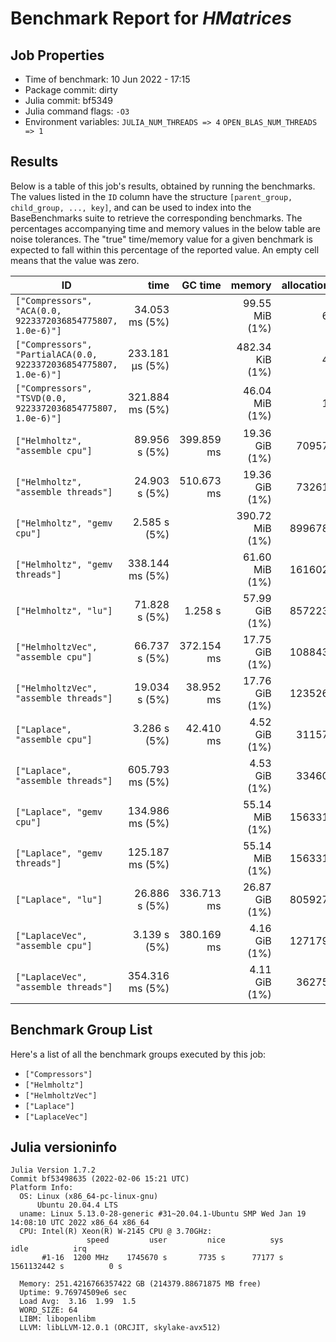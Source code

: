 # Benchmark Report for *HMatrices*

## Job Properties
* Time of benchmark: 10 Jun 2022 - 17:15
* Package commit: dirty
* Julia commit: bf5349
* Julia command flags: `-O3`
* Environment variables: `JULIA_NUM_THREADS => 4` `OPEN_BLAS_NUM_THREADS => 1`

## Results
Below is a table of this job's results, obtained by running the benchmarks.
The values listed in the `ID` column have the structure `[parent_group, child_group, ..., key]`, and can be used to
index into the BaseBenchmarks suite to retrieve the corresponding benchmarks.
The percentages accompanying time and memory values in the below table are noise tolerances. The "true"
time/memory value for a given benchmark is expected to fall within this percentage of the reported value.
An empty cell means that the value was zero.

| ID                                                                | time            | GC time    | memory          | allocations |
|-------------------------------------------------------------------|----------------:|-----------:|----------------:|------------:|
| `["Compressors", "ACA(0.0, 9223372036854775807, 1.0e-6)"]`        |  34.053 ms (5%) |            |  99.55 MiB (1%) |          61 |
| `["Compressors", "PartialACA(0.0, 9223372036854775807, 1.0e-6)"]` | 233.181 μs (5%) |            | 482.34 KiB (1%) |          47 |
| `["Compressors", "TSVD(0.0, 9223372036854775807, 1.0e-6)"]`       | 321.884 ms (5%) |            |  46.04 MiB (1%) |          16 |
| `["Helmholtz", "assemble cpu"]`                                   |   89.956 s (5%) | 399.859 ms |  19.36 GiB (1%) |      709578 |
| `["Helmholtz", "assemble threads"]`                               |   24.903 s (5%) | 510.673 ms |  19.36 GiB (1%) |      732613 |
| `["Helmholtz", "gemv cpu"]`                                       |    2.585 s (5%) |            | 390.72 MiB (1%) |     8996780 |
| `["Helmholtz", "gemv threads"]`                                   | 338.144 ms (5%) |            |  61.60 MiB (1%) |     1616025 |
| `["Helmholtz", "lu"]`                                             |   71.828 s (5%) |    1.258 s |  57.99 GiB (1%) |     8572231 |
| `["HelmholtzVec", "assemble cpu"]`                                |   66.737 s (5%) | 372.154 ms |  17.75 GiB (1%) |     1088437 |
| `["HelmholtzVec", "assemble threads"]`                            |   19.034 s (5%) |  38.952 ms |  17.76 GiB (1%) |     1235264 |
| `["Laplace", "assemble cpu"]`                                     |    3.286 s (5%) |  42.410 ms |   4.52 GiB (1%) |      311572 |
| `["Laplace", "assemble threads"]`                                 | 605.793 ms (5%) |            |   4.53 GiB (1%) |      334605 |
| `["Laplace", "gemv cpu"]`                                         | 134.986 ms (5%) |            |  55.14 MiB (1%) |     1563319 |
| `["Laplace", "gemv threads"]`                                     | 125.187 ms (5%) |            |  55.14 MiB (1%) |     1563318 |
| `["Laplace", "lu"]`                                               |   26.886 s (5%) | 336.713 ms |  26.87 GiB (1%) |     8059276 |
| `["LaplaceVec", "assemble cpu"]`                                  |    3.139 s (5%) | 380.169 ms |   4.16 GiB (1%) |     1271792 |
| `["LaplaceVec", "assemble threads"]`                              | 354.316 ms (5%) |            |   4.11 GiB (1%) |      362750 |

## Benchmark Group List
Here's a list of all the benchmark groups executed by this job:

- `["Compressors"]`
- `["Helmholtz"]`
- `["HelmholtzVec"]`
- `["Laplace"]`
- `["LaplaceVec"]`

## Julia versioninfo
```
Julia Version 1.7.2
Commit bf53498635 (2022-02-06 15:21 UTC)
Platform Info:
  OS: Linux (x86_64-pc-linux-gnu)
      Ubuntu 20.04.4 LTS
  uname: Linux 5.13.0-28-generic #31~20.04.1-Ubuntu SMP Wed Jan 19 14:08:10 UTC 2022 x86_64 x86_64
  CPU: Intel(R) Xeon(R) W-2145 CPU @ 3.70GHz: 
                 speed         user         nice          sys         idle          irq
       #1-16  1200 MHz    1745670 s       7735 s      77177 s  1561132442 s          0 s
       
  Memory: 251.4216766357422 GB (214379.88671875 MB free)
  Uptime: 9.76974509e6 sec
  Load Avg:  3.16  1.99  1.5
  WORD_SIZE: 64
  LIBM: libopenlibm
  LLVM: libLLVM-12.0.1 (ORCJIT, skylake-avx512)
```